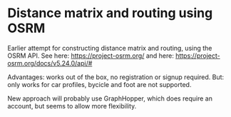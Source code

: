 # Distance matrix and routing using OSRM

Earlier attempt for constructing distance matrix and routing, using the OSRM API.
See here: https://project-osrm.org/
and here: https://project-osrm.org/docs/v5.24.0/api/#

Advantages: works out of the box, no registration or signup required.
But: only works for car profiles, bycicle and foot are not supported.

New approach will probably use GraphHopper, which does require an account,
but seems to allow more flexibility.
